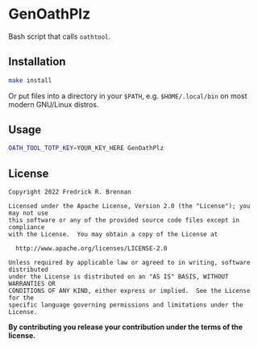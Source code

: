 # GenOathPlz

Bash script that calls `oathtool`.

## Installation

```bash
make install
```

Or put files into a directory in your `$PATH`, e.g. `$HOME/.local/bin` on most modern GNU/Linux distros.

## Usage

```bash
OATH_TOOL_TOTP_KEY=YOUR_KEY_HERE GenOathPlz
```

## License

```
Copyright 2022 Fredrick R. Brennan

Licensed under the Apache License, Version 2.0 (the "License"); you may not use
this software or any of the provided source code files except in compliance
with the License.  You may obtain a copy of the License at

  http://www.apache.org/licenses/LICENSE-2.0

Unless required by applicable law or agreed to in writing, software distributed
under the License is distributed on an "AS IS" BASIS, WITHOUT WARRANTIES OR
CONDITIONS OF ANY KIND, either express or implied.  See the License for the
specific language governing permissions and limitations under the License.
```

**By contributing you release your contribution under the terms of the license.**
